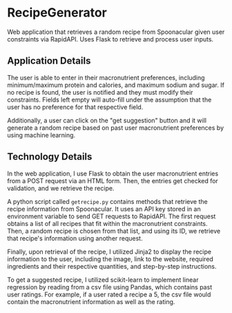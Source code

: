 # RecipeGenerator
Web application that retrieves a random recipe from Spoonacular given user constraints via RapidAPI. Uses Flask to retrieve and process user inputs.


## Application Details
The user is able to enter in their macronutrient preferences, including minimum/maximum protein and calories, and maximum sodium and sugar. If no recipe is found, the user is notified and they must modify their constraints. Fields left empty will auto-fill under the assumption that the user has no preference for that respective field.

Additionally, a user can click on the "get suggestion" button and it will generate a random recipe based on past user macronutrient preferences by using machine learning.

## Technology Details
In the web application, I use Flask to obtain the user macronutrient entries from a POST request via an HTML form. Then, the entries get checked for validation, and we retrieve the recipe.

A python script called `getrecipe.py` contains methods that retrieve the recipe information from Spoonacular. It uses an API key stored in an environment variable to send GET requests to RapidAPI. The first request obtains a list of all recipes that fit within the macronutrient constraints. Then, a random recipe is chosen from that list, and using its ID, we retrieve that recipe's information using another request.

Finally, upon retrieval of the recipe, I utilized Jinja2 to display the recipe information to the user, including the image, link to the website, required ingredients and their respective quantities, and step-by-step instructions.

To get a suggested recipe, I utilized scikit-learn to implement linear regression by reading from a csv file using Pandas, which contains past user ratings. For example, if a user rated a recipe a 5, the csv file would contain the macronutrient information as well as the rating.
